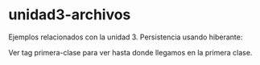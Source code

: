 # unidad3-archivos
Ejemplos relacionados con la unidad 3. Persistencia usando hiberante:

Ver tag primera-clase para ver hasta donde llegamos en la primera clase.